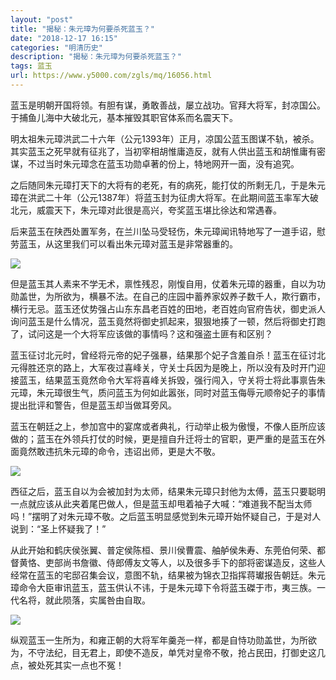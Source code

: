 ```yaml
---
layout: "post"
title: "揭秘：朱元璋为何要杀死蓝玉？"
date: "2018-12-17 16:15"
categories: "明清历史"
description: "揭秘：朱元璋为何要杀死蓝玉？"
tags: 蓝玉
url: https://www.y5000.com/zgls/mq/16056.html
---
```






蓝玉是明朝开国将领。有胆有谋，勇敢善战，屡立战功。官拜大将军，封凉国公。于捕鱼儿海中大破北元，基本摧毁其职官体系而名震天下。

明太祖朱元璋洪武二十六年（公元1393年）正月，凉国公蓝玉图谋不轨，被杀。其实蓝玉之死早就有征兆了，当初宰相胡惟庸造反，就有人供出蓝玉和胡惟庸有密谋，不过当时朱元璋念在蓝玉功勋卓著的份上，特地网开一面，没有追究。

之后随同朱元璋打天下的大将有的老死，有的病死，能打仗的所剩无几，于是朱元璋在洪武二十年（公元1387年）将蓝玉封为征虏大将军。在此期间蓝玉率军大破北元，威震天下，朱元璋对此很是高兴，夸奖蓝玉堪比徐达和常遇春。

后来蓝玉在陕西处置军务，在兰川坠马受轻伤，朱元璋闻讯特地写了一道手诏，慰劳蓝玉，从这里我们可以看出朱元璋对蓝玉是非常器重的。

![](https://img.y5000.com/uploads/allimg/170306/8-1F306135414D0.jpg)

但是蓝玉其人素来不学无术，禀性残忍，刚愎自用，仗着朱元璋的器重，自以为功勋盖世，为所欲为，横暴不法。在自己的庄园中蓄养家奴养子数千人，欺行霸市，横行无忌。蓝玉还仗势强占山东东昌老百姓的田地，老百姓向官府告状，御史派人询问蓝玉是什么情况，蓝玉竟然将御史抓起来，狠狠地揍了一顿，然后将御史打跑了，试问这是一个大将军应该做的事情吗？这和强盗土匪有和区别？

蓝玉征讨北元时，曾经将元帝的妃子强暴，结果那个妃子含羞自杀！蓝玉在征讨北元得胜还京的路上，大军夜过喜峰关，守关士兵因为是晚上，所以没有及时开门迎接蓝玉，结果蓝玉竟然命令大军将喜峰关拆毁，强行闯入，守关将士将此事禀告朱元璋，朱元璋很生气，质问蓝玉为何如此嚣张，同时对蓝玉侮辱元顺帝妃子的事情提出批评和警告，但是蓝玉却当做耳旁风。

蓝玉在朝廷之上，参加宫中的宴席或者典礼，行动举止极为傲慢，不像人臣所应该做的；蓝玉在外领兵打仗的时候，更是擅自升迁将士的官职，更严重的是蓝玉在外面竟然敢违抗朱元璋的命令，违诏出师，更是大不敬。

![](https://img.y5000.com/uploads/allimg/170306/8-1F306135406491.jpg)

西征之后，蓝玉自以为会被加封为太师，结果朱元璋只封他为太傅，蓝玉只要聪明一点就应该从此夹着尾巴做人，但是蓝玉却甩着袖子大喊：“难道我不配当太师吗！”摆明了对朱元璋不敬。之后蓝玉明显感觉到朱元璋开始怀疑自己，于是对人说到：“圣上怀疑我了！”

从此开始和鹤庆侯张翼、普定侯陈桓、景川侯曹震、舳舻侯朱寿、东莞伯何荣、都督黄恪、吏部尚书詹徽、侍郎傅友文等人，以及很多手下的部将密谋造反，这些人经常在蓝玉的宅邸召集会议，意图不轨，结果被为锦衣卫指挥蒋瓛报告朝廷。朱元璋命令大臣审讯蓝玉，蓝玉供认不讳，于是朱元璋下令将蓝玉磔于市，夷三族。一代名将，就此陨落，实属咎由自取。

![](https://img.y5000.com/uploads/allimg/170306/8-1F30613535MO.jpg)

纵观蓝玉一生所为，和雍正朝的大将军年羹尧一样，都是自恃功勋盖世，为所欲为，不守法纪，目无君上，即使不造反，单凭对皇帝不敬，抢占民田，打御史这几点，被处死其实一点也不冤！
